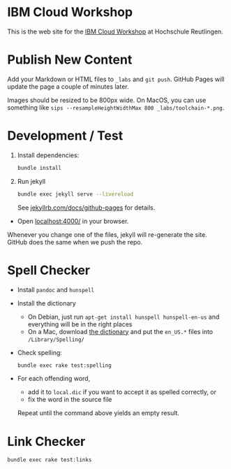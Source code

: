 # IBM Cloud Workshop

This is the web site for the [IBM Cloud Workshop](https://hrtclouddemo.github.io/) at Hochschule Reutlingen.

# Publish New Content

Add your Markdown or HTML files to `_labs` and `git push`. GitHub Pages will update the page a couple of minutes later.

Images should be resized to be 800px wide. On MacOS, you can use something like `sips --resampleHeightWidthMax 800 _labs/toolchain-*.png`.

# Development / Test

1. Install dependencies:

   ```bash
   bundle install
   ```

1. Run jekyll

   ```bash
   bundle exec jekyll serve --livereload
   ```

   See [jekyllrb.com/docs/github-pages](http://jekyllrb.com/docs/github-pages/) for details.

* Open [localhost:4000/](http://localhost:4000/) in your browser.

Whenever you change one of the files, jekyll will re-generate the site. GitHub does the same when we push the repo.

# Spell Checker

* Install `pandoc` and `hunspell`
* Install the dictionary
  - On Debian, just run `apt-get install hunspell hunspell-en-us` and everything will be in the right places
  - On a Mac, download [the dictionary](https://sourceforge.net/projects/aoo-extensions/files/1470/1/en_us.oxt/download) and put the `en_US.*` files into `/Library/Spelling/`
* Check spelling:

  ```bash
  bundle exec rake test:spelling
  ```

* For each offending word,
  - add it to `local.dic` if you want to accept it as spelled correctly, or
  - fix the word in the source file

  Repeat until the command above yields an empty result.

# Link Checker

```bash
bundle exec rake test:links
```
